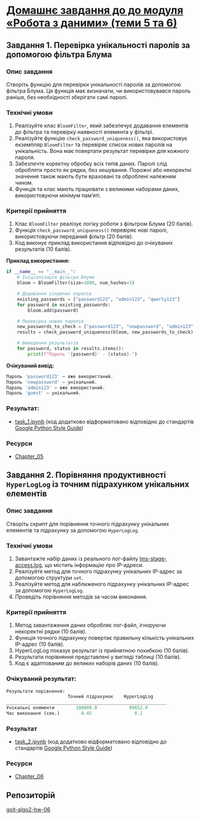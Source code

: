# [Домашнє завдання до до модуля «Робота з даними» (теми 5 та 6)](https://www.edu.goit.global/learn/25315460/42734900/43322143/homework)

## Завдання 1. Перевірка унікальності паролів за допомогою фільтра Блума
### Опис завдання

Створіть функцію для перевірки унікальності паролів за допомогою фільтра Блума. Ця функція має визначати, чи використовувався пароль раніше, без необхідності зберігати самі паролі.

### Технічні умови

1. Реалізуйте клас `BloomFilter`, який забезпечує додавання елементів до фільтра та перевірку наявності елемента у фільтрі.
2. Реалізуйте функцію `check_password_uniqueness()`, яка використовує екземпляр `BloomFilter` та перевіряє список нових паролів на унікальність. Вона має повертати результат перевірки для кожного пароля.
3. Забезпечте коректну обробку всіх типів даних. Паролі слід обробляти просто як рядки, без хешування. Порожні або некоректні значення також мають бути враховані та оброблені належним чином.
4. Функція та клас мають працювати з великими наборами даних, використовуючи мінімум пам’яті.

### Критерії прийняття
1. Клас `BloomFilter` реалізує логіку роботи з фільтром Блума (20 балів).
2. Функція `check_password_uniqueness()` перевіряє нові паролі, використовуючи переданий фільтр (20 балів).
3. Код виконує приклад використання відповідно до очікуваних результатів (10 балів).

**Приклад використання:**
```python
if __name__ == "__main__":
    # Ініціалізація фільтра Блума
    bloom = BloomFilter(size=1000, num_hashes=3)

    # Додавання існуючих паролів
    existing_passwords = ["password123", "admin123", "qwerty123"]
    for password in existing_passwords:
        bloom.add(password)

    # Перевірка нових паролів
    new_passwords_to_check = ["password123", "newpassword", "admin123", "guest"]
    results = check_password_uniqueness(bloom, new_passwords_to_check)

    # Виведення результатів
    for password, status in results.items():
        print(f"Пароль '{password}' - {status}.")
```

**Очікуваний вивід:**
```python
Пароль 'password123' — вже використаний.
Пароль 'newpassword' — унікальний.
Пароль 'admin123' — вже використаний.
Пароль 'guest' — унікальний.
```

### Результат:

- [task_1.ipynb](./src/task_1.ipynb) (код додатково відформатовано відповідно до стандартів [Google Python Style Guide](https://google.github.io/styleguide/pyguide.html))

### Ресурси
- [Chapter_05](https://github.com/nickolas-z/Design-and-Analysis-of-Algorithms/tree/main/Chapter_05)

## Завдання 2. Порівняння продуктивності `HyperLogLog` із точним підрахунком унікальних елементів

### Опис завдання

Створіть скрипт для порівняння точного підрахунку унікальних елементів та підрахунку за допомогою `HyperLogLog`.

### Технічні умови

1. Завантажте набір даних із реального лог-файлу [lms-stage-access.log](./data/lms-stage-access.log), що містить інформацію про IP-адреси.
2. Реалізуйте метод для точного підрахунку унікальних IP-адрес за допомогою структури `set`.
3. Реалізуйте метод для наближеного підрахунку унікальних IP-адрес за допомогою `HyperLogLog`.
4. Проведіть порівняння методів за часом виконання.

### Критерії прийняття

1. Метод завантаження даних обробляє лог-файл, ігноруючи некоректні рядки (10 балів).
2. Функція точного підрахунку повертає правильну кількість унікальних IP-адрес (10 балів).
3. HyperLogLog показує результат із прийнятною похибкою (10 балів).
4. Результати порівняння представлені у вигляді таблиці (10 балів).
5. Код є адаптованим до великих наборів даних (10 балів).

### Очікуваний результат:

```python
Результати порівняння:
                       Точний підрахунок    HyperLogLog             
____________________________________________________________
Унікальні елементи        100000.0            99652.0      
Час виконання (сек.)        0.45                0.1        
```
### Результат

- [task_2.ipynb](./src/task_2.ipynb) (код додатково відформатовано відповідно до стандартів [Google Python Style Guide](https://google.github.io/styleguide/pyguide.html))

### Ресурси
- [Chapter_06](https://github.com/nickolas-z/Design-and-Analysis-of-Algorithms/tree/main/Chapter_06)


## Репозиторій
[goit-algo2-hw-06](https://github.com/nickolas-z/goit-algo2-hw-06)
